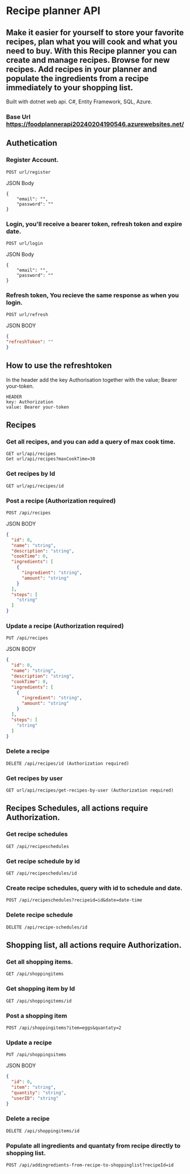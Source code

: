 # Recipe planner API
## Make it easier for yourself to store your favorite recipes, plan what you will cook and what you need to buy. With this Recipe planner you can create and manage recipes. Browse for new recipes. Add recipes in your planner and populate the ingredients from a recipe immediately to your shopping list.

Built with dotnet web api. C#, Entity Framework, SQL, Azure.

### Base Url https://foodplannerapi20240204190546.azurewebsites.net/

## Authetication

### Register Account.
```
POST url/register
```
JSON Body
```
{
    "email": "",
    "password": ""
}
```
### Login, you'll receive a bearer token, refresh token and expire date.
```
POST url/login
```
JSON Body
```
{
    "email": "",
    "password": ""
}
```
### Refresh token, You recieve the same response as when you login.
```
POST url/refresh
```
JSON BODY
```JSON
{
"refreshToken": ""
}
```
## How to use the refreshtoken 
In the header add the key Authorisation together with the value; Bearer your-token.
``` 
HEADER
key: Authorization
value: Bearer your-token
```

## Recipes

### Get all recipes, and you can add a query of max cook time.
```
GET url/api/recipes
Get url/api/recipes?maxCookTime=30
```
### Get recipes by Id
```
GET url/api/recipes/id
```
### Post a recipe (Authorization required)
```
POST /api/recipes
```

JSON BODY
```JSON
{
  "id": 0,
  "name": "string",
  "description": "string",
  "cookTime": 0,
  "ingredients": [
    {
      "ingredient": "string",
      "amount": "string"
    }
  ],
  "steps": [
    "string"
  ]
}
```

### Update a recipe (Authorization required)
```
PUT /api/recipes
```
JSON BODY
``` JSON
{
  "id": 0,
  "name": "string",
  "description": "string",
  "cookTime": 0,
  "ingredients": [
    {
      "ingredient": "string",
      "amount": "string"
    }
  ],
  "steps": [
    "string"
  ]
}
```
### Delete a recipe
```
DELETE /api/recipes/id (Authorization required)
```
### Get recipes by user
```
GET url/api/recipes/get-recipes-by-user (Authorization required)
```
## Recipes Schedules, all actions require Authorization.

### Get recipe schedules
```
GET /api/recipeschedules
```
### Get recipe schedule by id
```
GET /api/recipeschedules/id
```
### Create recipe schedules, query with id to schedule and date.
```
POST /api/recipeschedules?recipeid=id&date=date-time
```
### Delete recipe schedule
```
DELETE /api/recipe-schedules/id
```
## Shopping list, all actions require Authorization.

### Get all shopping items.
```
GET /api/shoppingitems
```
### Get shopping item by Id
```
GET /api/shoppingitems/id
```
### Post a shopping item
```
POST /api/shoppingitems?item=eggs&quantaty=2
```
### Update a recipe
```
PUT /api/shoppingsitems
```
JSON BODY
``` JSON
{
  "id": 0,
  "item": "string",
  "quantity": "string",
  "userID": "string"
}
```
### Delete a recipe
```
DELETE /api/shoppingitems/id
```
### Populate all ingredients and quantaty from recipe directly to shopping list.
```
POST /api/addingredients-from-recipe-to-shoppinglist?recipeId=id
```





